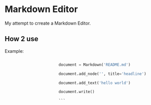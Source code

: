 # Markdown Editor

My attempt to crreate a Markdown Editor.

## How 2 use

Example:

```python

                        document = Markdown('README.md')

                        document.add_node('', title='headline')

                        document.add_text('hello world')

                        document.write()

                        ```

                        

